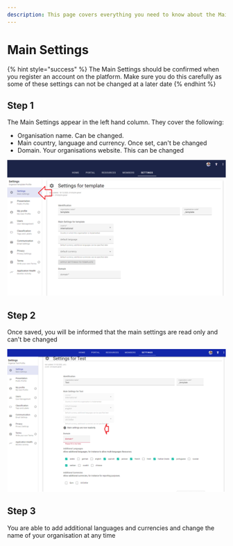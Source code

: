 ```yaml
---
description: This page covers everything you need to know about the Main Settings options
---
```


# Main Settings

{% hint style="success" %}
The Main Settings should be confirmed when you register an account on the platform.  Make sure you do this carefully as some of these settings can not be changed at a later date
{% endhint %}

## Step 1

The Main Settings appear in the left hand column.   They cover the following:

* Organisation name.  Can be changed.
* Main country, language and currency.  Once set, can't be changed
* Domain.  Your organisations website.  This can be changed

![](<../../.gitbook/assets/image (328).png>)

## Step 2

Once saved, you will be informed that the main settings are read only and can't be changed

![](<../../.gitbook/assets/image (322).png>)

## Step 3

You are able to add additional languages and currencies and change the name of your organisation at any time

